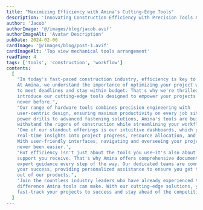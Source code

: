 ```yaml
---
title: "Maximizing Efficiency with Amina's Cutting-Edge Tools"
description: 'Innovating Construction Efficiency with Precision Tools & Support'
author: 'Jacob'
authorImage: '@/images/blog/jacob.avif'
authorImageAlt: 'Avatar Description'
pubDate: 2024-02-06
cardImage: '@/images/blog/post-1.avif'
cardImageAlt: 'Top view mechanical tools arrangement'
readTime: 4
tags: ['tools', 'construction', 'workflow']
contents:
  [
    "In today's fast-paced construction industry, efficiency is key to success.
    At Amina, we understand the importance of optimizing your project workflow
    to meet deadlines and stay within budget. That's why we're thrilled to
    introduce our cutting-edge tools designed to empower your projects like
    never before.",
    "Our range of hardware tools combines precision engineering with
    user-centric design, ensuring maximum productivity on every job site. From
    power drills to advanced fastening solutions, Amina's tools are built to
    withstand the rigors of construction while streamlining your workflow.",
    'One of our standout offerings is our intuitive dashboards, which provide
    real-time insights into project progress, resource allocation, and more.
    With user-friendly interfaces, navigating and overseeing your projects has
    never been easier.',
    "But efficiency isn't just about the tools you use—it's also about the
    support you receive. That's why Amina offers comprehensive documentation and
    expert guidance every step of the way. Our dedicated teams are committed to
    your success, providing personalized assistance to ensure you get the most
    out of our products.",
    'Join the countless industry leaders who have already experienced the
    difference Amina tools can make. With our cutting-edge solutions, you can
    fast-track your projects to success and stay ahead of the competition.',
  ]
---
```


